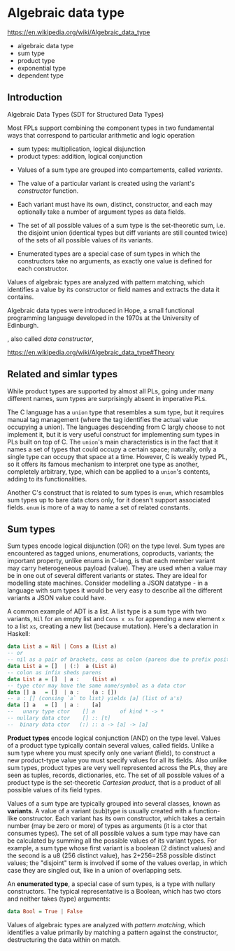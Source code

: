 # Algebraic data type

https://en.wikipedia.org/wiki/Algebraic_data_type

- algebraic data type
- sum type
- product type
- exponential type
- dependent type


## Introduction

Algebraic Data Types (SDT for Structured Data Types)


Most FPLs support combining the component types in two fundamental ways that correspond to particular arithmetic and logic operation
- sum types: multiplication, logical disjunction
- product types: addition, logical conjunction

* Values of a sum type are grouped into compartements, called *variants*.
* The value of a particular variant is created using the variant's *constructor* function.
* Each variant must have its own, distinct, constructor, and each may optionally take a number of argument types as data fields.
* The set of all possible values of a sum type is the set-theoretic sum, i.e. the disjoint union (identical types but diff variants are still counted twice) of the sets of all possible values of its variants.

* Enumerated types are a special case of sum types in which the constructors take no arguments, as exactly one value is defined for each constructor.

Values of algebraic types are analyzed with pattern matching, which identifies a value by its constructor or field names and extracts the data it contains.

Algebraic data types were introduced in Hope, a small functional programming language developed in the 1970s at the University of Edinburgh.

, also called *data constructor*,


https://en.wikipedia.org/wiki/Algebraic_data_type#Theory


## Related and simlar types

While product types are supported by almost all PLs, going under many different names, sum types are surprisingly absent in imperative PLs.

The C language has a `union` type that resembles a sum type, but it requires manual tag management (where the tag identifies the actual value occupying a union). The languages descending from C largly choose to not implement it, but it is very useful construct for implementing sum types in PLs built on top of C. The `union`'s main characteristics is in the fact that it names a set of types that could occupy a certain space; naturally, only a single type can occupy that space at a time. However, C is weakly typed PL, so it offers its famous mechanism to interpret one type as another, completely arbitrary, type, which can be applied to a `union`'s contents, adding to its functionalities.

Another C's construct that is related to sum types is `enum`, which resambles sum types up to bare data ctors only, for it doesn't support associated fields. `enum` is more of a way to name a set of related constants.



## Sum types

Sum types encode logical disjunction (OR) on the type level. Sum types are encountered as tagged unions, enumerations, coproducts, variants; the important property, unlike enums in C-lang, is that each member variant may carry heterogeneous payload (value). They are used when a value may be in one out of several different variants or states. They are ideal for modelling state machines. Consider modelling a JSON datatype - in a language with sum types it would be very easy to describe all the different variants a JSON value could have.

A common example of ADT is a list. A list type is a sum type with two variants, `Nil` for an empty list and `Cons x xs` for appending a new element `x` to a list `xs`, creating a new list (because mutation). Here's a declaration in Haskell:

```hs
data List a = Nil | Cons a (List a)
-- or
-- nil as a pair of brackets, cons as colon (parens due to prefix position)
data List a = []  | (:)  a (List a)
-- colon as infix sheds parens
data List a = []  | a :    (List a)
-- type ctor may have the same name/symbol as a data ctor
data [] a   = []  | a :    (a : [])
-- a : [] (consing `a` to list) yields [a] (list of a's)
data [] a   = []  | a :    [a]
--   unary type ctor    [] a        of kind * -> *
-- nullary data ctor    [] :: [t]
--  binary data ctor   (:) :: a -> [a] -> [a]
```

**Product types** encode logical conjunction (AND) on the type level. Values of a product type typically contain several values, called fields. Unlike a sum type where you must specify only one variant (field), to construct a new product-type value you must specify values for all its fields. Also unlike sum types, product types are very well represented across the PLs, they are seen as tuples, records, dictionaries, etc. The set of all possible values of a product type is the set-theoretic *Cartesian product*, that is a product of all possible values of its field types.

Values of a sum type are typically grouped into several classes, known as **variants**. A value of a variant (sub)type is usually created with a function-like constructor. Each variant has its own constructor, which takes a certain number (may be zero or more) of types as arguments (it is a ctor that consumes types). The set of all possible values a sum type may have can be calculated by summing all the possible values of its variant types. For example, a sum type whose first variant is a boolean (2 distinct values) and the second is a u8 (256 distinct value), has 2+256=258 possible distinct values; the "disjoint" term is involved if some of the values overlap, in which case they are singled out, like in a union of overlapping sets.

An **enumerated type**, a special case of sum types, is a type with nullary constructors. The typical representative is a Boolean, which has two ctors and neither takes (type) arguments:

```hs
data Bool = True | False
```

Values of algebraic types are analyzed with *pattern matching*, which identifies a value primarily by matching a pattern against the constructor, destructuring the data within on match.
